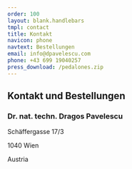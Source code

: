 ```yaml
---
order: 100
layout: blank.handlebars
tmpl: contact
title: Kontakt
navicon: phone
navtext: Bestellungen
email: info@dpavelescu.com
phone: +43 699 19040257
press_download: /pedalones.zip
---
```

## Kontakt und Bestellungen

### Dr. nat. techn. Dragos Pavelescu

Schäffergasse 17/3

1040 Wien

Austria